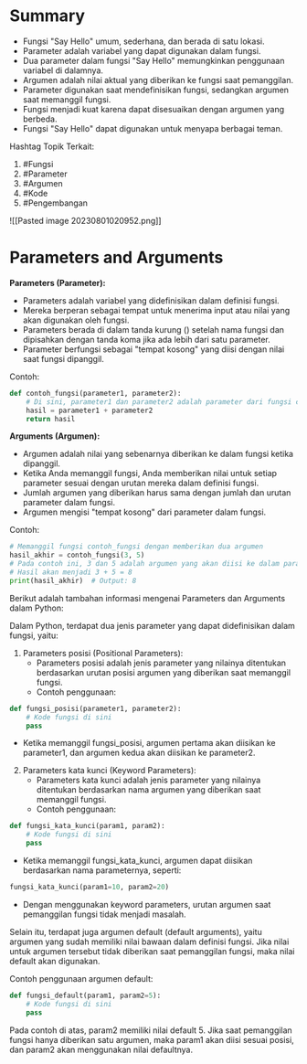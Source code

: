 # Summary

- Fungsi "Say Hello" umum, sederhana, dan berada di satu lokasi.
- Parameter adalah variabel yang dapat digunakan dalam fungsi.
- Dua parameter dalam fungsi "Say Hello" memungkinkan penggunaan variabel di dalamnya.
- Argumen adalah nilai aktual yang diberikan ke fungsi saat pemanggilan.
- Parameter digunakan saat mendefinisikan fungsi, sedangkan argumen saat memanggil fungsi.
- Fungsi menjadi kuat karena dapat disesuaikan dengan argumen yang berbeda.
- Fungsi "Say Hello" dapat digunakan untuk menyapa berbagai teman.

Hashtag Topik Terkait:

1. #Fungsi
2. #Parameter
3. #Argumen
4. #Kode
5. #Pengembangan

![[Pasted image 20230801020952.png]]

# Parameters and Arguments

**Parameters (Parameter):**
- Parameters adalah variabel yang didefinisikan dalam definisi fungsi.
- Mereka berperan sebagai tempat untuk menerima input atau nilai yang akan digunakan oleh fungsi.
- Parameters berada di dalam tanda kurung () setelah nama fungsi dan dipisahkan dengan tanda koma jika ada lebih dari satu parameter.
- Parameter berfungsi sebagai "tempat kosong" yang diisi dengan nilai saat fungsi dipanggil.

Contoh:
```python
def contoh_fungsi(parameter1, parameter2):
    # Di sini, parameter1 dan parameter2 adalah parameter dari fungsi contoh_fungsi
    hasil = parameter1 + parameter2
    return hasil
```

**Arguments (Argumen):**
- Argumen adalah nilai yang sebenarnya diberikan ke dalam fungsi ketika dipanggil.
- Ketika Anda memanggil fungsi, Anda memberikan nilai untuk setiap parameter sesuai dengan urutan mereka dalam definisi fungsi.
- Jumlah argumen yang diberikan harus sama dengan jumlah dan urutan parameter dalam fungsi.
- Argumen mengisi "tempat kosong" dari parameter dalam fungsi.

Contoh:
```python
# Memanggil fungsi contoh_fungsi dengan memberikan dua argumen
hasil_akhir = contoh_fungsi(3, 5)
# Pada contoh ini, 3 dan 5 adalah argumen yang akan diisi ke dalam parameter1 dan parameter2 pada fungsi contoh_fungsi.
# Hasil akan menjadi 3 + 5 = 8
print(hasil_akhir)  # Output: 8
```

Berikut adalah tambahan informasi mengenai Parameters dan Arguments dalam Python:

Dalam Python, terdapat dua jenis parameter yang dapat didefinisikan dalam fungsi, yaitu:
1. Parameters posisi (Positional Parameters): 
   - Parameters posisi adalah jenis parameter yang nilainya ditentukan berdasarkan urutan posisi argumen yang diberikan saat memanggil fungsi.
   - Contoh penggunaan:

```python
def fungsi_posisi(parameter1, parameter2):
    # Kode fungsi di sini
    pass
```

   - Ketika memanggil fungsi_posisi, argumen pertama akan diisikan ke parameter1, dan argumen kedua akan diisikan ke parameter2.

2. Parameters kata kunci (Keyword Parameters):
   - Parameters kata kunci adalah jenis parameter yang nilainya ditentukan berdasarkan nama argumen yang diberikan saat memanggil fungsi.
   - Contoh penggunaan:

```python
def fungsi_kata_kunci(param1, param2):
    # Kode fungsi di sini
    pass
```

   - Ketika memanggil fungsi_kata_kunci, argumen dapat diisikan berdasarkan nama parameternya, seperti:

```python
fungsi_kata_kunci(param1=10, param2=20)
```

   - Dengan menggunakan keyword parameters, urutan argumen saat pemanggilan fungsi tidak menjadi masalah.

Selain itu, terdapat juga argumen default (default arguments), yaitu argumen yang sudah memiliki nilai bawaan dalam definisi fungsi. Jika nilai untuk argumen tersebut tidak diberikan saat pemanggilan fungsi, maka nilai default akan digunakan.

Contoh penggunaan argumen default:

```python
def fungsi_default(param1, param2=5):
    # Kode fungsi di sini
    pass
```

Pada contoh di atas, param2 memiliki nilai default 5. Jika saat pemanggilan fungsi hanya diberikan satu argumen, maka param1 akan diisi sesuai posisi, dan param2 akan menggunakan nilai defaultnya.
